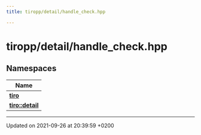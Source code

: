 ```yaml
---
title: tiropp/detail/handle_check.hpp

---
```


# tiropp/detail/handle_check.hpp



## Namespaces

| Name           |
| -------------- |
| **[tiro](/docs/api/namespaces/namespacetiro)**  |
| **[tiro::detail](/docs/api/namespaces/namespacetiro_1_1detail)**  |






-------------------------------

Updated on 2021-09-26 at 20:39:59 +0200
